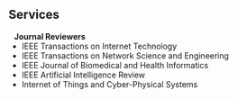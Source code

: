 ## Services

<h4 style="margin:0 10px 0;">Journal Reviewers</h4>

<ul style="margin:0 0 20px;">
  <li>IEEE Transactions on Internet Technology</li>
  <li>IEEE Transactions on Network Science and Engineering</li>
  <li>IEEE Journal of Biomedical and Health Informatics</li>
  <li>IEEE Artificial Intelligence Review</li>
  <li>Internet of Things and Cyber-Physical Systems</li>
</ul>
